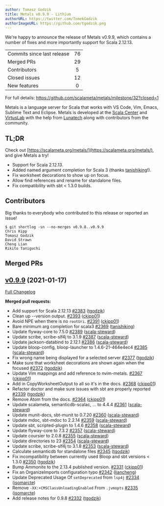 ```yaml
---
author: Tomasz Godzik
title: Metals v0.9.9 - Lithium
authorURL: https://twitter.com/TomekGodzik
authorImageURL: https://github.com/tgodzik.png
---
```


We're happy to announce the release of Metals v0.9.9, which contains a number of
fixes and more importantly support for Scala 2.12.13.

<table>
<tbody>
  <tr>
    <td>Commits since last release</td>
    <td align="center">76</td>
  </tr>
  <tr>
    <td>Merged PRs</td>
    <td align="center">29</td>
  </tr>
    <tr>
    <td>Contributors</td>
    <td align="center">5</td>
  </tr>
  <tr>
    <td>Closed issues</td>
    <td align="center">12</td>
  </tr>
  <tr>
    <td>New features</td>
    <td align="center">0</td>
  </tr>
</tbody>
</table>

For full details: https://github.com/scalameta/metals/milestone/32?closed=1

Metals is a language server for Scala that works with VS Code, Vim, Emacs,
Sublime Text and Eclipse. Metals is developed at the
[Scala Center](https://scala.epfl.ch/) and [VirtusLab](https://virtuslab.com)
with the help from [Lunatech](https://lunatech.com) along with contributors from
the community.

## TL;DR

Check out [https://scalameta.org/metals/](https://scalameta.org/metals/), and
give Metals a try!

- Support for Scala 2.12.13.
- Added named argument completion for Scala 3 (thanks
  [tanishiking](https://github.com/tanishiking)!).
- Fix worksheet decorations to show up on focus.
- Allow find references and rename for standalone files.
- Fix compatibility with sbt < 1.3.0 builds.

## Contributors

Big thanks to everybody who contributed to this release or reported an issue!

```
$ git shortlog -sn --no-merges v0.9.8..v0.9.9
Chris Kipp
Tomasz Godzik
David Strawn
Cheng Lian
Rikito Taniguchi
```

## Merged PRs

## [v0.9.9](https://github.com/scalameta/metals/tree/v0.9.9) (2021-01-17)

[Full Changelog](https://github.com/scalameta/metals/compare/v0.9.8...v0.9.9)

**Merged pull requests:**

- Add support for Scala 2.12.13
  [\#2383](https://github.com/scalameta/metals/pull/2383)
  ([tgodzik](https://github.com/tgodzik))
- Clean up --version output.
  [\#2393](https://github.com/scalameta/metals/pull/2393)
  ([ckipp01](https://github.com/ckipp01))
- Avoid NPE when there is no `rootUri`.
  [\#2391](https://github.com/scalameta/metals/pull/2391)
  ([ckipp01](https://github.com/ckipp01))
- Bare minimum arg completion for scala3
  [\#2369](https://github.com/scalameta/metals/pull/2369)
  ([tanishiking](https://github.com/tanishiking))
- Update flyway-core to 7.5.0
  [\#2389](https://github.com/scalameta/metals/pull/2389)
  ([scala-steward](https://github.com/scala-steward))
- Update scribe, scribe-slf4j to 3.1.9
  [\#2387](https://github.com/scalameta/metals/pull/2387)
  ([scala-steward](https://github.com/scala-steward))
- Update jackson-databind to 2.12.1
  [\#2386](https://github.com/scalameta/metals/pull/2386)
  ([scala-steward](https://github.com/scala-steward))
- Update bloop-config, bloop-launcher to 1.4.6-21-464e4ec4
  [\#2385](https://github.com/scalameta/metals/pull/2385)
  ([scala-steward](https://github.com/scala-steward))
- Fix wrong name being displayed for a selected server
  [\#2377](https://github.com/scalameta/metals/pull/2377)
  ([tgodzik](https://github.com/tgodzik))
- Make sure that worksheet decorations are shown again when the focused
  [\#2372](https://github.com/scalameta/metals/pull/2372)
  ([tgodzik](https://github.com/tgodzik))
- Update Vim mappings and add reference to nvim-metals.
  [\#2367](https://github.com/scalameta/metals/pull/2367)
  ([ckipp01](https://github.com/ckipp01))
- Add in CopyWorksheetOutput to all so it's in the docs.
  [\#2368](https://github.com/scalameta/metals/pull/2368)
  ([ckipp01](https://github.com/ckipp01))
- Refactor doctor and make sure issues with sbt are properly reported
  [\#2339](https://github.com/scalameta/metals/pull/2339)
  ([tgodzik](https://github.com/tgodzik))
- Remove Atom from the docs.
  [\#2364](https://github.com/scalameta/metals/pull/2364)
  ([ckipp01](https://github.com/ckipp01))
- Update scalameta, semanticdb-scalac, ... to 4.4.4
  [\#2361](https://github.com/scalameta/metals/pull/2361)
  ([scala-steward](https://github.com/scala-steward))
- Update munit-docs, sbt-munit to 0.7.20
  [\#2360](https://github.com/scalameta/metals/pull/2360)
  ([scala-steward](https://github.com/scala-steward))
- Update mdoc, sbt-mdoc to 2.2.14
  [\#2359](https://github.com/scalameta/metals/pull/2359)
  ([scala-steward](https://github.com/scala-steward))
- Update sbt, scripted-plugin to 1.4.6
  [\#2358](https://github.com/scalameta/metals/pull/2358)
  ([scala-steward](https://github.com/scala-steward))
- Update flyway-core to 7.3.2
  [\#2357](https://github.com/scalameta/metals/pull/2357)
  ([scala-steward](https://github.com/scala-steward))
- Update coursier to 2.0.8
  [\#2355](https://github.com/scalameta/metals/pull/2355)
  ([scala-steward](https://github.com/scala-steward))
- Update directories to 23
  [\#2354](https://github.com/scalameta/metals/pull/2354)
  ([scala-steward](https://github.com/scala-steward))
- Update scribe, scribe-slf4j to 3.1.8
  [\#2353](https://github.com/scalameta/metals/pull/2353)
  ([scala-steward](https://github.com/scala-steward))
- Calculate semanticdb for standalone files
  [\#2345](https://github.com/scalameta/metals/pull/2345)
  ([tgodzik](https://github.com/tgodzik))
- Fix incompatibility between currently used Bloop and sbt versions < 1.3.0
  [\#2350](https://github.com/scalameta/metals/pull/2350)
  ([tgodzik](https://github.com/tgodzik))
- Bump Ammonite to the 2.13.4 published version.
  [\#2331](https://github.com/scalameta/metals/pull/2331)
  ([ckipp01](https://github.com/ckipp01))
- Fix an OrganizeImports configuration typo
  [\#2342](https://github.com/scalameta/metals/pull/2342)
  ([liancheng](https://github.com/liancheng))
- Update Deprecated Usage Of `setDeprecated` from `lsp4j`
  [\#2334](https://github.com/scalameta/metals/pull/2334)
  ([isomarcte](https://github.com/isomarcte))
- Remove `-XX:+CMSClassUnloadingEnabled` From `.jvmopts`
  [\#2335](https://github.com/scalameta/metals/pull/2335)
  ([isomarcte](https://github.com/isomarcte))
- Add release notes for 0.9.8
  [\#2332](https://github.com/scalameta/metals/pull/2332)
  ([tgodzik](https://github.com/tgodzik))
